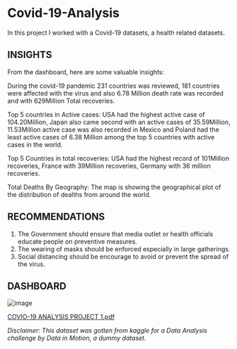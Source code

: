 # Covid-19-Analysis
In this project I worked with a Covid-19 datasets, a health related datasets.
## INSIGHTS
From the dashboard, here are some valuable insights:

During the covid-19 pandemic 231 countries was reviewed, 181 countries were affected with the virus and also 6.78 Million death rate was recorded and with 629Million Total recoveries.

Top 5 countries in Active cases: USA had the highest active case of 104.20Million, Japan also came second with an active cases of 35.59Million, 11.53Million active case was also recorded in Mexico and Poland had the least active cases of 6.38 Million among the top 5 countries with active cases in the world.

Top 5 Countries in total recoveries: USA had the highest record of 101Million recoveries, France with 39Million recoveries, Germany with 36 million recoveries.

Total Deaths By Geography: The map is showing the geographical plot of the  distribution of dealths from around the world.
## RECOMMENDATIONS
 
1) The Government should ensure that media outlet or health officials educate people on preventive measures.
2) The wearing of masks should be enforced especially in large gatherings.
3) Social distancing should be encourage to avoid or prevent the spread of the virus.

## DASHBOARD
![image](https://user-images.githubusercontent.com/119592062/234792279-f842d05c-9df7-4ca8-a33b-4a867c6eba9e.png)


[COVIO-19 ANALYSIS PROJECT 1.pdf](https://github.com/opeyemitai/Covid-19-Analysis/files/11340750/COVIO-19.ANALYSIS.PROJECT.1.pdf)

_Disclaimer: This dataset was gotten from kaggle for a Data Analysis challenge by Data in Motion, a dummy dataset._
